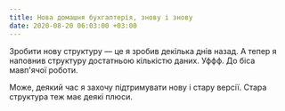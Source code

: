 ```yaml
---
title: Нова домашня бухгалтерія, знову і знову
date: 2020-08-20 06:03:00 +03:00
---
```


Зробити нову структуру — це я зробив декілька днів назад. А тепер я наповнив структуру достатньою кількістю даних. Уффф. До біса мавп'ячої роботи.

Може, деякий час я захочу підтримувати нову і стару версії. Стара структура теж має деякі плюси.